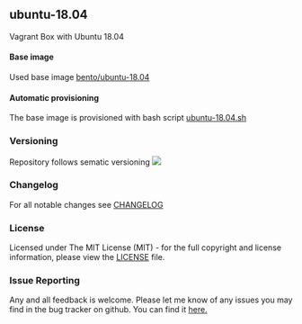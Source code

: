 ## ubuntu-18.04
Vagrant Box with Ubuntu 18.04

#### Base image
Used base image [bento/ubuntu-18.04](https://app.vagrantup.com/bento/boxes/ubuntu-18.04)

#### Automatic provisioning
The base image is provisioned with bash script [ubuntu-18.04.sh](https://github.com/elegoev/vagrant-ubuntu1804/blob/master/provisioning/ubuntu-18.04.sh)

### Versioning
Repository follows sematic versioning  [![](https://img.shields.io/badge/semver-2.0.0-green.svg)](http://semver.org)

### Changelog
For all notable changes see [CHANGELOG](https://github.com/elegoev/basebox-ubuntu-18.04/blob/master/CHANGELOG.md)

### License
Licensed under The MIT License (MIT) - for the full copyright and license information, please view the [LICENSE](https://github.com/elegoev/basebox-ubuntu-18.04/blob/master/LICENSE) file.

### Issue Reporting
Any and all feedback is welcome.  Please let me know of any issues you may find in the bug tracker on github. You can find it [here. ](https://github.com/elegoev/basebox-ubuntu-18.04/issues)
